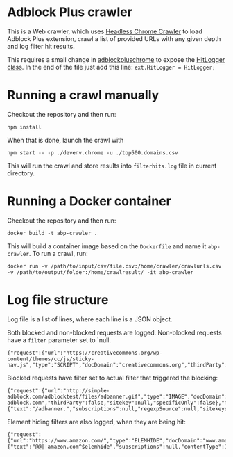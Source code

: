 Adblock Plus crawler
===
This is a Web crawler, which uses [Headless Chrome Crawler](https://github.com/yujiosaka/headless-chrome-crawler) to load Adblock Plus extension, crawl a list of provided URLs with any given depth and log filter hit results.

This requires a small change in [adblockpluschrome](https://github.com/adblockplus/adblockpluschrome) to expose the [HitLogger class](https://github.com/adblockplus/adblockpluschrome/blob/master/lib/hitLogger.js#L163). In the end of the file just add this line: `ext.HitLogger = HitLogger;`

Running a crawl manually
===
Checkout the repository and then run:

    npm install
When that is done, launch the crawl with
    
    npm start -- -p ./devenv.chrome -u ./top500.domains.csv

This will run the crawl and store results into `filterhits.log` file in current directory.

Running a Docker container
===
Checkout the repository and then run:

    docker build -t abp-crawler .

This will build a container image based on the `Dockerfile` and name it `abp-crawler`. To run a crawl, run:

    docker run -v /path/to/input/csv/file.csv:/home/crawler/crawlurls.csv -v /path/to/output/folder:/home/crawlresult/ -it abp-crawler

Log file structure
===

Log file is a list of lines, where each line is a JSON object.

Both blocked and non-blocked requests are logged. Non-blocked requests have a `filter` parameter set to `null.

    {"request":{"url":"https://creativecommons.org/wp-content/themes/cc/js/sticky-nav.js","type":"SCRIPT","docDomain":"creativecommons.org","thirdParty":false,"sitekey":null,"specificOnly":false},"filter":null,"level":"info","message":""}

Blocked requests have filter set to actual filter that triggered the blocking:

    {"request":{"url":"http://simple-adblock.com/adblocktest/files/adbanner.gif","type":"IMAGE","docDomain":"simple-adblock.com","thirdParty":false,"sitekey":null,"specificOnly":false},"filter":{"text":"/adbanner.","subscriptions":null,"regexpSource":null,"sitekeys":null},"level":"info","message":""}

Element hiding filters are also logged, when they are being hit:

    {"request":{"url":"https://www.amazon.com/","type":"ELEMHIDE","docDomain":"www.amazon.com"},"filter":{"text":"@@||amazon.com^$elemhide","subscriptions":null,"contentType":1073741824,"regexpSource":null,"sitekeys":null},"level":"info","message":""}
